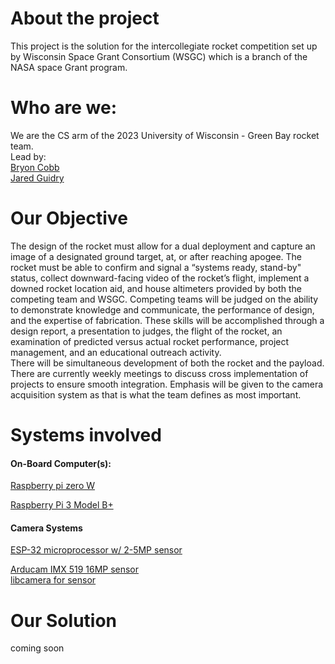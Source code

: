 # About the project  
This project is the solution for the intercollegiate rocket competition set up by Wisconsin Space Grant	
Consortium (WSGC) which is a branch of the NASA  space Grant program.

# Who are we:  
We are the CS arm of the 2023 University of Wisconsin - Green Bay rocket team.   
Lead by:  
[Bryon Cobb](https://www.linkedin.com/in/bryon-cobb-34380a251/)  
[Jared Guidry](https://www.linkedin.com/in/jguidry/)  

# Our Objective  
The design of the rocket must allow for a dual deployment and capture an image of a designated ground target, at, or after reaching apogee. The rocket must be able to confirm and signal a “systems ready, stand-by" status, collect downward-facing video of the rocket’s flight, implement a downed rocket location aid, and house altimeters provided by both the competing team and WSGC.    Competing teams will be judged on the ability to demonstrate knowledge and communicate, the performance of design, and the expertise of fabrication.   These skills will be accomplished through a design report, a presentation to judges, the flight of the rocket, an examination of predicted versus actual rocket performance, project management, and an educational outreach activity.    
There will be simultaneous development of both the rocket and the payload. There are currently weekly meetings to discuss cross implementation of projects to ensure smooth integration. Emphasis will be given to the camera acquisition system as that is what the team defines as most important.    

# Systems involved  
#### On-Board Computer(s): 
[Raspberry pi zero W](https://www.raspberrypi.com/documentation/computers/raspberry-pi.html#raspberry-pi-zero-w)    

[Raspberry Pi 3 Model B+](https://www.raspberrypi.com/documentation/computers/raspberry-pi.html#raspberry-pi-3-model-b) 

#### Camera Systems 
[ESP-32 microprocessor w/ 2-5MP sensor](https://docs.ai-thinker.com/en/esp32-cam) 
   
[Arducam IMX 519 16MP sensor](https://docs.arducam.com/Nvidia-Jetson-Camera/Native-Camera/Quick-Start-Guide/#16mp-imx519-camera)     
[libcamera for sensor](https://docs.arducam.com/Raspberry-Pi-Camera/Pivariety-Camera/Libcamera-User-Guide/)



# Our Solution  
coming soon
